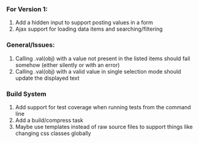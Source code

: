 ### For Version 1:

1. Add a hidden input to support posting values in a form
2. Ajax support for loading data items and searching/filtering

### General/Issues:

1. Calling .val(obj) with a value not present in the listed items should fail somehow (either silently or with an error)
2. Calling .val(obj) with a valid value in single selection mode should update the displayed text


### Build System

1. Add support for test coverage when running tests from the command line
2. Add a build/compress task
3. Maybe use templates instead of raw source files to support things like changing css classes globally

